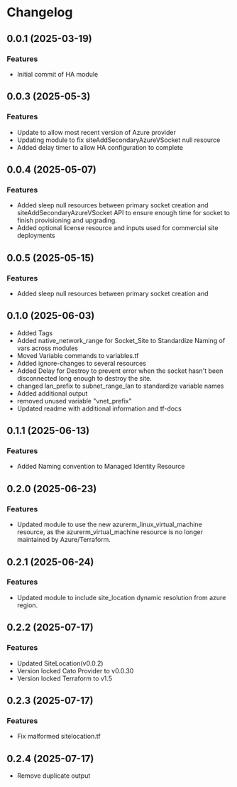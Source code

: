 # Changelog

## 0.0.1 (2025-03-19)

### Features
- Initial commit of HA module

## 0.0.3 (2025-05-3)

### Features
- Update to allow most recent version of Azure provider
- Updating module to fix siteAddSecondaryAzureVSocket null resource
- Added delay timer to allow HA configuration to complete

## 0.0.4 (2025-05-07)

### Features
- Added sleep null resources between primary socket creation and siteAddSecondaryAzureVSocket API to ensure enough time for socket to finish provisioning and upgrading.
- Added optional license resource and inputs used for commercial site deployments

## 0.0.5 (2025-05-15)

### Features
- Added sleep null resources between primary socket creation and 

## 0.1.0 (2025-06-03)
- Added Tags 
- Added native_network_range for Socket_Site to Standardize Naming of vars across modules 
- Moved Variable commands to variables.tf 
- Added ignore-changes to several resources 
- Added Delay for Destroy to prevent error when the socket hasn't been disconnected long enough to destroy the site. 
- changed lan_prefix to subnet_range_lan to standardize variable names 
- Added additional output 
- removed unused variable "vnet_prefix"
- Updated readme with additional information and tf-docs

## 0.1.1 (2025-06-13)

### Features 
- Added Naming convention to Managed Identity Resource 

## 0.2.0 (2025-06-23)

### Features 
- Updated module to use the new azurerm_linux_virtual_machine resource, as the azurerm_virtual_machine resource is no longer maintained by Azure/Terraform.

## 0.2.1 (2025-06-24)

### Features
- Updated module to include site_location dynamic resolution from azure region.

## 0.2.2 (2025-07-17)

### Features
 - Updated SiteLocation(v0.0.2)
 - Version locked Cato Provider to v0.0.30
 - Version locked Terraform to v1.5

## 0.2.3 (2025-07-17)

### Features 
 - Fix malformed sitelocation.tf

## 0.2.4 (2025-07-17)
 - Remove duplicate output